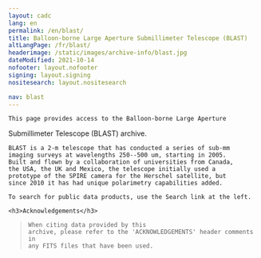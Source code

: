 ```yaml
---
layout: cadc
lang: en
permalink: /en/blast/
title: Balloon-borne Large Aperture Submillimeter Telescope (BLAST)
altLangPage: /fr/blast/
headerimage: /static/images/archive-info/blast.jpg
dateModified: 2021-10-14
nofooter: layout.nofooter
signing: layout.signing
nositesearch: layout.nositesearch

nav: blast
---
```


<p>
  
    This page provides access to the Balloon-borne Large Aperture
Submillimeter Telescope (BLAST) archive.
  
</p>

<p>
  
    BLAST is a 2-m telescope that has conducted a series of sub-mm
    imaging surveys at wavelengths 250--500 um, starting in 2005.
    Built and flown by a collaboration of universities from Canada,
    the USA, the UK and Mexico, the telescope initially used a
    prototype of the SPIRE camera for the Herschel satellite, but
    since 2010 it has had unique polarimetry capabilities added.
  
</p>

<p>
  
    To search for public data products, use the Search link at the left.
    
</p>

<div class="about_text">

    <h3>Acknowledgements</h3> 


<blockquote>
  
    When citing data provided by this
    archive, please refer to the 'ACKNOWLEDGEMENTS' header comments in
    any FITS files that have been used.
  
  
</blockquote>
